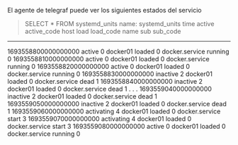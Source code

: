 El agente de telegraf puede ver los siguientes estados del servicio

> SELECT * FROM systemd_units
name: systemd_units
time                active     active_code host     load   load_code name           sub     sub_code
----                ------     ----------- ----     ----   --------- ----           ---     --------
1693558800000000000 active     0           docker01 loaded 0         docker.service running 0
1693558810000000000 active     0           docker01 loaded 0         docker.service running 0
1693558820000000000 active     0           docker01 loaded 0         docker.service running 0
1693558830000000000 inactive   2           docker01 loaded 0         docker.service dead    1
1693558840000000000 inactive   2           docker01 loaded 0         docker.service dead    1
.
.
.
1693559040000000000 inactive   2           docker01 loaded 0         docker.service dead    1
1693559050000000000 inactive   2           docker01 loaded 0         docker.service dead    1
1693559060000000000 activating 4           docker01 loaded 0         docker.service start   3
1693559070000000000 activating 4           docker01 loaded 0         docker.service start   3
1693559080000000000 active     0           docker01 loaded 0         docker.service running 0